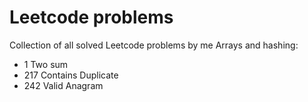 # Leetcode problems
Collection of all solved Leetcode problems by me
Arrays and hashing:
- 1 Two sum
- 217 Contains Duplicate
- 242 Valid Anagram

